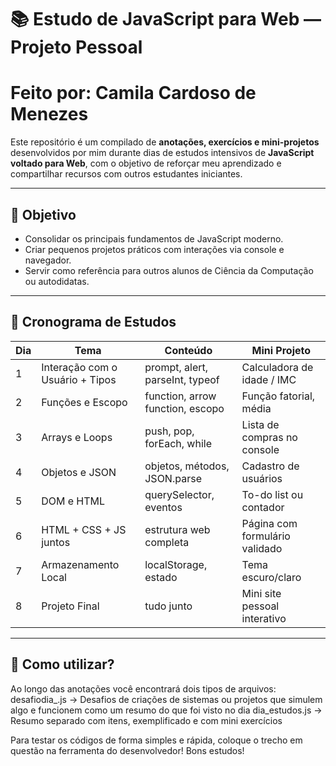 # 📚 Estudo de JavaScript para Web — Projeto Pessoal
# Feito por: Camila Cardoso de Menezes
Este repositório é um compilado de **anotações, exercícios e mini-projetos** desenvolvidos por mim durante dias de estudos intensivos de **JavaScript voltado para Web**, com o objetivo de reforçar meu aprendizado e compartilhar recursos com outros estudantes iniciantes.

---

## 🎯 Objetivo

- Consolidar os principais fundamentos de JavaScript moderno.
- Criar pequenos projetos práticos com interações via console e navegador.
- Servir como referência para outros alunos de Ciência da Computação ou autodidatas.

---

## 📅 Cronograma de Estudos

| Dia | Tema | Conteúdo | Mini Projeto |
|-----|------|----------|---------------|
| 1 | Interação com o Usuário + Tipos | prompt, alert, parseInt, typeof | Calculadora de idade / IMC |
| 2 | Funções e Escopo | function, arrow function, escopo | Função fatorial, média |
| 3 | Arrays e Loops | push, pop, forEach, while | Lista de compras no console |
| 4 | Objetos e JSON | objetos, métodos, JSON.parse | Cadastro de usuários |
| 5 | DOM e HTML | querySelector, eventos | To-do list ou contador |
| 6 | HTML + CSS + JS juntos | estrutura web completa | Página com formulário validado |
| 7 | Armazenamento Local | localStorage, estado | Tema escuro/claro |
| 8 | Projeto Final | tudo junto | Mini site pessoal interativo |

---

## 📂 Como utilizar?
Ao longo das anotações você encontrará dois tipos de arquivos:
desafiodia_.js -> Desafios de criações de sistemas ou projetos que simulem algo e funcionem como um resumo do que foi visto no dia
dia_estudos.js -> Resumo separado com itens, exemplificado e com mini exercícios

Para testar os códigos de forma simples e rápida, coloque o trecho em questão na ferramenta do desenvolvedor! 
Bons estudos!

